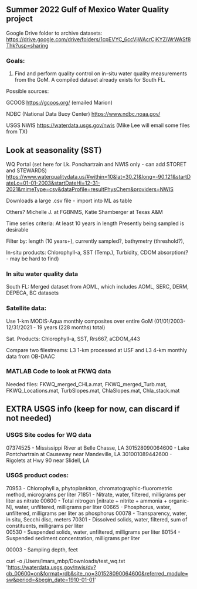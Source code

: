 ## Summer 2022 Gulf of Mexico Water Quality project 

Google Drive folder to archive datasets: https://drive.google.com/drive/folders/1cpEVYC_6ccVjWAcrCjKYZiWrWASf8Thk?usp=sharing

### Goals: 

1. Find and perform quality control on in-situ water quality measurements from the GoM. A compiled dataset already exists for South FL.

Possible sources:

GCOOS https://gcoos.org/ (emailed Marion)

NDBC (National Data Buoy Center) https://www.ndbc.noaa.gov/

USGS NWIS https://waterdata.usgs.gov/nwis (Mike Lee will email some files from TX)

## Look at seasonality (SST)

WQ Portal (set here for Lk. Ponchartrain and NWIS only - can add STORET and STEWARDS)
https://www.waterqualitydata.us/#within=10&lat=30.21&long=-90.121&startDateLo=01-01-2003&startDateHi=12-31-2021&mimeType=csv&dataProfile=resultPhysChem&providers=NWIS

Downloads a large .csv file - import into ML as table

Others? Michelle J. at FGBNMS, Katie Shamberger at Texas A&M

Time series criteria: 
At least 10 years in length
Presently being sampled is desirable

Filter by: length (10 years+), currently sampled?, bathymetry (threshold?), 

In-situ products: Chlorophyll-a, SST (Temp.), Turbidity, CDOM absorption(? - may be hard to find)



### In situ water quality data
South FL: Merged dataset from AOML, which includes AOML, SERC, DERM, DEPECA, BC datasets


### Satellite data:

Use 1-km MODIS-Aqua monthly composites over entire GoM (01/01/2003-12/31/2021 - 19 years (228 months) total) 




Sat. Products: Chlorophyll-a, SST, Rrs667, aCDOM_443

Compare two filestreams: L3 1-km processed at USF and L3 4-km monthly data from OB-DAAC

### MATLAB Code to look at FKWQ data

Needed files: FKWQ_merged_CHLa.mat, FKWQ_merged_Turb.mat, FKWQ_Locations.mat, TurbSlopes.mat, ChlaSlopes.mat, Chla_stack.mat



## EXTRA USGS info (keep for now, can discard if not needed)
### USGS Site codes for WQ data 
07374525 - Mississippi River at Belle Chasse, LA
301528090064600 - Lake Pontchartrain at Causeway near Mandeville, LA
301001089442600 - Rigolets at Hwy 90 near Slidell, LA

### USGS product codes:
70953 - Chlorophyll a, phytoplankton, chromatographic-fluorometric method, micrograms per liter 
71851 - Nitrate, water, filtered, milligrams per liter as nitrate 
00600 - Total nitrogen [nitrate + nitrite + ammonia + organic-N], water, unfiltered, milligrams per liter 
00665 - Phosphorus, water, unfiltered, milligrams per liter as phosphorus 
00078 - Transparency, water, in situ, Secchi disc, meters 
70301 - Dissolved solids, water, filtered, sum of constituents, milligrams per liter  
00530 - Suspended solids, water, unfiltered, milligrams per liter 
80154 - Suspended sediment concentration, milligrams per liter  

00003 - Sampling depth, feet

curl -o /Users/imars_mbp/Downloads/test_wq.txt 'https://waterdata.usgs.gov/nwis/dv?cb_00600=on&format=rdb&site_no=301528090064600&referred_module=sw&period=&begin_date=1910-01-01'  


